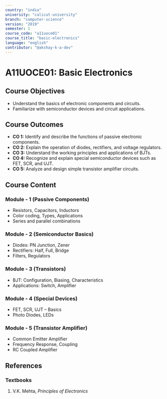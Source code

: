 ```yaml
---
country: "india"
university: "calicut-university"
branch: "computer-science"
version: "2019"
semester: 1
course_code: "a11uoce01"
course_title: "basic-electronics"
language: "english"
contributor: "@akshay-k-a-dev"
---
```


# A11UOCE01: Basic Electronics

## Course Objectives
* Understand the basics of electronic components and circuits.
* Familiarize with semiconductor devices and circuit applications.

## Course Outcomes
* **CO 1:** Identify and describe the functions of passive electronic components.
* **CO 2:** Explain the operation of diodes, rectifiers, and voltage regulators.
* **CO 3:** Understand the working principles and applications of BJTs.
* **CO 4:** Recognize and explain special semiconductor devices such as FET, SCR, and UJT.
* **CO 5:** Analyze and design simple transistor amplifier circuits.

## Course Content

### Module - 1 (Passive Components)
* Resistors, Capacitors, Inductors
* Color coding, Types, Applications
* Series and parallel combinations

### Module - 2 (Semiconductor Basics)
* Diodes: PN Junction, Zener
* Rectifiers: Half, Full, Bridge
* Filters, Regulators

### Module - 3 (Transistors)
* BJT: Configuration, Biasing, Characteristics
* Applications: Switch, Amplifier

### Module - 4 (Special Devices)
* FET, SCR, UJT – Basics
* Photo Diodes, LEDs

### Module - 5 (Transistor Amplifier)
* Common Emitter Amplifier
* Frequency Response, Coupling
* RC Coupled Amplifier

## References
### Textbooks
1. V.K. Mehta, *Principles of Electronics*
